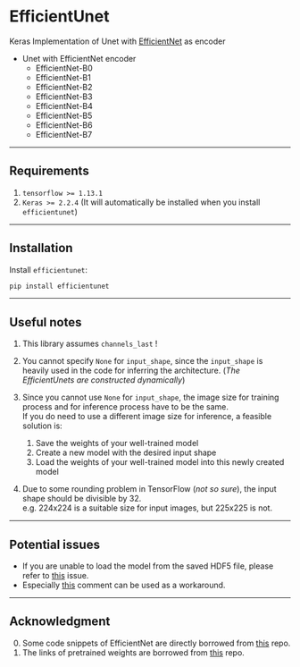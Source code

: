 # EfficientUnet
Keras Implementation of Unet with [EfficientNet](https://arxiv.org/abs/1905.11946) as encoder

- Unet with EfficientNet encoder
  - EfficientNet-B0
  - EfficientNet-B1
  - EfficientNet-B2
  - EfficientNet-B3
  - EfficientNet-B4
  - EfficientNet-B5
  - EfficientNet-B6
  - EfficientNet-B7
---
## Requirements
1. `tensorflow >= 1.13.1`
2. `Keras >= 2.2.4` (It will automatically be installed when you install `efficientunet`)

---
## Installation
Install `efficientunet`:

```bash
pip install efficientunet
```

---
## Useful notes
1. This library assumes `channels_last` !
2. You cannot specify `None` for `input_shape`, since the `input_shape` is heavily used in the code for inferring
the architecture. (*The EfficientUnets are constructed dynamically*)
3. Since you cannot use `None` for `input_shape`, the image size for training process and for inference process
have to be the same.  
If you do need to use a different image size for inference, a feasible solution is:
    1. Save the weights of your well-trained model
    2. Create a new model with the desired input shape
    3. Load the weights of your well-trained model into this newly created model

4. Due to some rounding problem in TensorFlow (*not so sure*), the input shape should be divisible by 32.  
e.g. 224x224 is a suitable
size for input images, but 225x225 is not.

---
## Potential issues
- If you are unable to load the model from the saved HDF5 file, please refer to 
[this](https://github.com/keras-team/keras/issues/3867) issue.  
- Especially [this](https://github.com/keras-team/keras/issues/3867#issuecomment-313336090) comment can be used as a workaround.

---
## Acknowledgment
0. Some code snippets of EfficientNet are directly borrowed from [this](https://github.com/mingxingtan/efficientnet) repo.
1. The links of pretrained weights are borrowed from [this](https://github.com/qubvel/efficientnet) repo.
